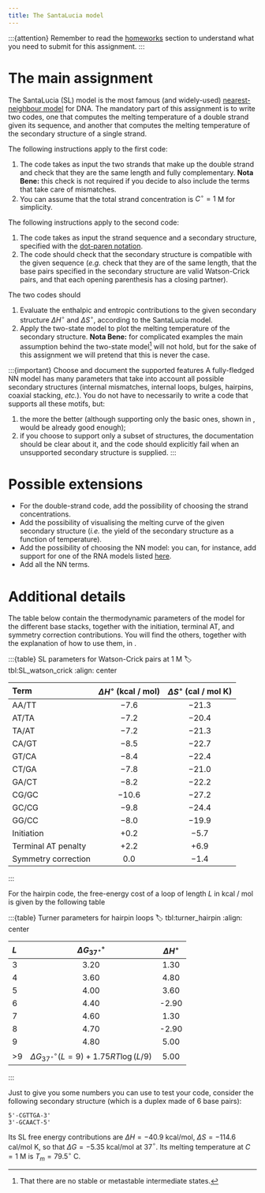 ```yaml
---
title: The SantaLucia model
---
```


:::{attention}
Remember to read the [homeworks](#sec:homeworks) section to understand what you need to submit for this assignment.
:::

# The main assignment

The SantaLucia (SL) model is the most famous (and widely-used) [nearest-neighbour model](#sec:NN_models) for DNA. The mandatory part of this assignment is to write two codes, one that computes the melting temperature of a double strand given its sequence, and another that computes the melting temperature of the secondary structure of a single strand.

The following instructions apply to the first code:

1. The code takes as input the two strands that make up the double strand and check that they are the same length and fully complementary. **Nota Bene:** this check is not required if you decide to also include the terms that take care of mismatches.
2. You can assume that the total strand concentration is $C^\circ = 1$ M for simplicity.

The following instructions apply to the second code:

1. The code takes as input the strand sequence and a secondary structure, specified with the [dot-paren notation](#sec:dot-paren).
2. The code should check that the secondary structure is compatible with the given sequence (*e.g.* check that they are of the same length, that the base pairs specified in the secondary structure are valid Watson-Crick pairs, and that each opening parenthesis has a closing partner).

The two codes should

1. Evaluate the enthalpic and entropic contributions to the given secondary structure $\Delta H^\circ$ and $\Delta S^\circ$, according to the SantaLucia model.
2. Apply the two-state model to plot the melting temperature of the secondary structure. **Nota Bene:** for complicated examples the main assumption behind the two-state model[^two_state] will not hold, but for the sake of this assignment we will pretend that this is never the case.

:::{important} Choose and document the supported features
A fully-fledged NN model has many parameters that take into account all possible secondary structures (internal mismatches, internal loops, bulges, hairpins, coaxial stacking, *etc.*). You do not have to necessarily to write a code that supports all these motifs, but:

1. the more the better (although supporting only the basic ones, shown in [](#tbl:SL_watson_crick), would be already good enough);
2. if you choose to support only a subset of structures, the documentation should be clear about it, and the code should explicitly fail when an unsupported secondary structure is supplied.
:::

[^two_state]: That there are no stable or metastable intermediate states.

# Possible extensions

* For the double-strand code, add the possibility of choosing the strand concentrations.
* Add the possibility of visualising the melting curve of the given secondary structure (*i.e.* the yield of the secondary structure as a function of temperature).
* Add the possibility of choosing the NN model: you can, for instance, add support for one of the RNA models listed [here](https://rna.urmc.rochester.edu/NNDB/).
* Add all the NN terms.

# Additional details

The table below contain the thermodynamic parameters of the model for the different base stacks, together with the initiation, terminal AT, and symmetry correction contributions. You will find the others, together with the explanation of how to use them, in [](doi:10.1146/annurev.biophys.32.110601.141800).

:::{table} SL parameters for Watson-Crick pairs at 1 M
:label: tbl:SL_watson_crick
:align: center

|Term|$\Delta H^\circ$ (kcal / mol)|$\Delta S^\circ$ (cal / mol K)|
|:---|:---:|:---:|
AA/TT | −7.6 | −21.3 |
AT/TA | −7.2 | −20.4 |
TA/AT | −7.2 | −21.3 |
CA/GT | −8.5 | −22.7 |
GT/CA | −8.4 | −22.4 |
CT/GA | −7.8 | −21.0 |
GA/CT | −8.2 | −22.2 |
CG/GC | −10.6 | −27.2 |
GC/CG | −9.8 | −24.4 |
GG/CC | −8.0 | −19.9 |
Initiation | +0.2 | −5.7 |
Terminal AT penalty | +2.2 | +6.9 |
Symmetry correction | 0.0 | −1.4 |
:::

For the hairpin code, the free-energy cost of a loop of length $L$ in kcal / mol is given by the following table

:::{table} Turner parameters for hairpin loops
:label: tbl:turner_hairpin
:align: center

|$L$|$\Delta G^\circ_{37^\circ}$|$\Delta H^\circ$|
|:---|:---:|:---:|
3 | 3.20 | 1.30 |
4 | 3.60 | 4.80 |
5 | 4.00 | 3.60 |
6 | 4.40 | -2.90 |
7 | 4.60 | 1.30 |
8 | 4.70 | -2.90 |
9 | 4.80 | 5.00 |
&gt;9 | $\Delta G^\circ_{37^\circ}(L = 9) + 1.75 R T \log(L / 9)$ |5.00|
:::

Just to give you some numbers you can use to test your code, consider the following secondary structure (which is a duplex made of 6 base pairs):

```
5'-CGTTGA-3'
3'-GCAACT-5'
```

Its SL free energy contributions are $\Delta H = -40.9$ kcal/mol, $\Delta S = -114.6$ cal/mol K, so that $\Delta G = -5.35$ kcal/mol at 37$^\circ$. Its melting temperature at $C = 1$ M is $T_m = 79.5^\circ$ C.
